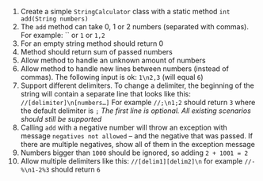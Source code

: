 1. Create a simple `StringCalculator` class with a static method `int add(String numbers)`
2. The `add` method can take 0, 1 or 2 numbers (separated with commas). For example: `` or `1` or `1,2`
3. For an empty string method should return 0
4. Method should return sum of passed numbers
5. Allow  method to handle an unknown amount of numbers
6. Allow method to handle new lines between numbers (instead of commas). The following input is ok: `1\n2,3` (will equal `6`)
7. Support different delimiters. 
To change a delimiter, the beginning of the string will contain a separate line that looks like this:
`//[delimiter]\n[numbers…]`
For example `//;\n1;2` should return `3` where the default delimiter is `;`
*The first line is optional. All existing scenarios should still be supported*
8. Calling `add` with a negative number will throw an exception with message `negatives not allowed` – and the negative that was passed. 
If there are multiple negatives, show all of them in the exception message
9. Numbers bigger than `1000` should be ignored, so adding `2 + 1001 = 2`
10. Allow multiple delimiters like this: `//[delim1][delim2]\n` for example `//-%\n1-2%3` should return `6`

